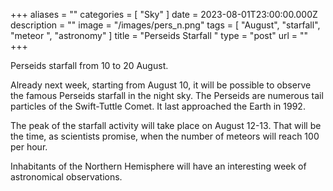 +++
aliases = ""
categories = [ "Sky" ]
date = 2023-08-01T23:00:00.000Z
description = ""
image = "/images/pers_n.png"
tags = [ "August", "starfall", "meteor ", "astronomy" ]
title = "Perseids Starfall "
type = "post"
url = ""
+++

Perseids starfall from 10 to 20 August.

Already next week, starting from August 10, it will be possible to observe the famous Perseids starfall in the night sky. The Perseids are numerous tail particles of the Swift-Tuttle Comet. It last approached the Earth in 1992.

The peak of the starfall activity will take place on August 12-13. That will be the time, as scientists promise, when the number of meteors will reach 100 per hour.

Inhabitants of the Northern Hemisphere will have an interesting week of astronomical observations.
